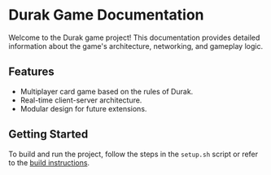 # Durak Game Documentation

Welcome to the Durak game project! This documentation provides detailed information about the game's architecture, networking, and gameplay logic.

## Features
- Multiplayer card game based on the rules of Durak.
- Real-time client-server architecture.
- Modular design for future extensions.

## Getting Started
To build and run the project, follow the steps in the `setup.sh` script or refer to the [build instructions](#).